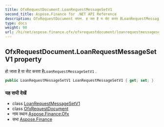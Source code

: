 ```yaml
---
title: OfxRequestDocument.LoanRequestMessageSetV1
second_title: Aspose.Finance for .NET API Reference
description: OfxRequestDocument संपत्त. ह जत है य सेट करत हैLoanRequestMessageSetV1 .
type: docs
weight: 90
url: /hi/net/aspose.finance.ofx/ofxrequestdocument/loanrequestmessagesetv1/
---
```

## OfxRequestDocument.LoanRequestMessageSetV1 property

हो जाता है या सेट करता है`LoanRequestMessageSetV1` .

```csharp
public LoanRequestMessageSetV1 LoanRequestMessageSetV1 { get; set; }
```

### यह सभी देखें

* class [LoanRequestMessageSetV1](../../loanrequestmessagesetv1/)
* class [OfxRequestDocument](../)
* नाम स्थान [Aspose.Finance.Ofx](../../ofxrequestdocument/)
* सभा [Aspose.Finance](../../../)


